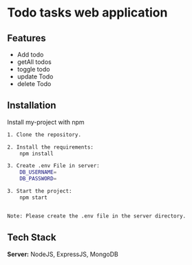 # Todo tasks web application

## Features

- Add todo
- getAll todos
- toggle todo
- update Todo
- delete Todo

## Installation

Install my-project with npm

```bash
1. Clone the repository.

2. Install the requirements:
    npm install

3. Create .env File in server:
    DB_USERNAME=
    DB_PASSWORD=

3. Start the project:
    npm start


Note: Please create the .env file in the server directory.
```

## Tech Stack

**Server:** NodeJS, ExpressJS, MongoDB
